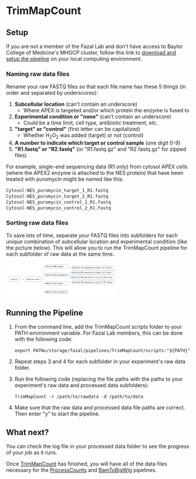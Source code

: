 # TrimMapCount


## Setup

If you are not a member of the Fazal Lab and don't have access to Baylor College 
of Medicine's MHGCP cluster, follow this link to 
[download and setup the pipeline](https://fazallabbcm.github.io/FazalLabPipelines/ExternalUserInstructions/TrimMapCountSetup) 
on your local computing environment.


### Naming raw data files

Rename your raw FASTQ files so that each file name has these 5 things (in order and separated 
by underscores):
   1. **Subcellular location** (can't contain an underscore)
      * Where APEX is targeted and/or which protein the enzyme is fused to
   2. **Experimental condition or "none"** (can't contain an underscore)
      * Could be a time limit, cell type, antibiotic treatment, etc.
   3. **"target" or "control"** (first letter can be capitalized)
      * Whether H<sub>2</sub>O<sub>2</sub> was added (target) or not (control)
   4. **A number to indicate which target or control sample** (one digit 0-9)
   5. **"R1.fastq" or "R2.fastq"** (or "R1.fastq.gz" and "R2.fastq.gz" for zipped files)


For example, single-end sequencing data (R1 only) from cytosol APEX cells (where the APEX2 enzyme 
is attached to the NES protein) that have been treated with puromycin might be named like this:
   ```
   Cytosol-NES_puromycin_target_1_R1.fastq
   Cytosol-NES_puromycin_target_2_R1.fastq
   Cytosol-NES_puromycin_control_1_R1.fastq
   Cytosol-NES_puromycin_control_2_R1.fastq
   ```


### Sorting raw data files

To save lots of time, separate your FASTQ files into subfolders for each unique combination 
of subcellular location and experimental condition (like the picture below). This will allow 
you to run the TrimMapCount pipeline for each subfolder of raw data at the same time.

<img src="img/filestructure_example.png" width="60%" height="60%">


## Running the Pipeline

1. From the command line, add the TrimMapCount scripts folder to your PATH environment variable. 
   For Fazal Lab members, this can be done with the following code:
   ```
   export PATH=/storage/fazal/pipelines/TrimMapCount/scripts:"${PATH}"
   ```
   
2. Repeat steps 3 and 4 for each subfolder in your experiment's raw data folder.
   
3. Run the following code (replacing the file paths with the paths to your experiment's 
   raw data and processed data subfolders):
   ```
   TrimMapCount -r /path/to/rawdata -d /path/to/data
   ```

4. Make sure that the raw data and processed data file paths are correct. Then enter "y" to 
   start the pipeline.


## What next?

You can check the log file in your processed data folder to see the progress of your job as it runs.

Once [TrimMapCount](https://fazallabbcm.github.io/FazalLabPipelines/TrimMapCount) has finished, 
you will have all of the data files necessary for the 
[ProcessCounts](https://fazallabbcm.github.io/FazalLabPipelines/ProcessCounts) and 
[BamToBigWig](https://fazallabbcm.github.io/FazalLabPipelines/BamToBigWig) pipelines.
